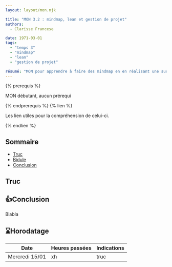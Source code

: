 ```yaml
---
layout: layout/mon.njk

title: "MON 3.2 : mindmap, lean et gestion de projet"
authors:
  - Clarisse Francese

date: 1971-03-01
tags: 
  - "temps 3"
  - "mindmap"
  - "lean"
  - "gestion de projet"

résumé: "MON pour apprendre à faire des mindmap en en réalisant une sur le lean et une autre sur la gestion de projet"
---
```


{% prerequis %}

MON débutant, aucun prérequi

{% endprerequis %}
{% lien %}

Les lien utiles pour la compréhension de celui-ci.

{% endlien %}

## Sommaire

- [Truc](#t)
- [Bidule](#b)
- [Conclusion](#ccl)

<h2 id=t> Truc</h2>

<h2 id=ccl> 👍Conclusion</h2>

Blabla

## ⌛Horodatage

| Date | Heures passées | Indications |
| -------- | -------- |-------- |
| Mercredi 15/01 | xh | truc |